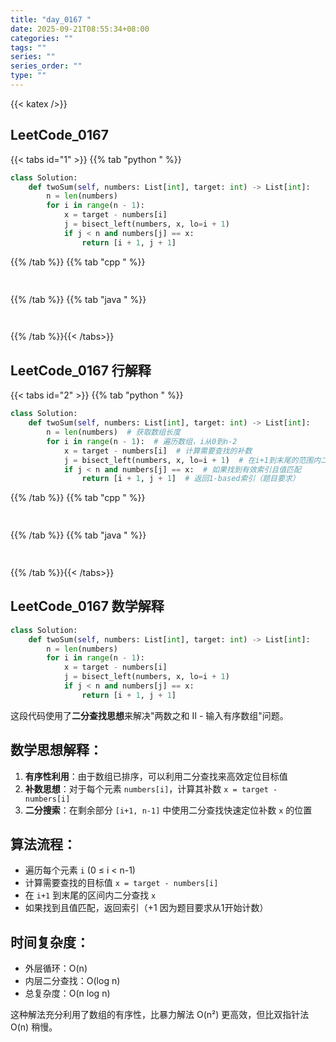 ```yaml
---
title: "day_0167 "
date: 2025-09-21T08:55:34+08:00
categories: ""
tags: ""
series: ""
series_order: ""
type: ""
---
```


{{< katex />}}


## LeetCode_0167 

{{< tabs id="1" >}}
{{% tab "python " %}}

```python 
class Solution:
    def twoSum(self, numbers: List[int], target: int) -> List[int]:
        n = len(numbers)
        for i in range(n - 1):
            x = target - numbers[i]
            j = bisect_left(numbers, x, lo=i + 1)
            if j < n and numbers[j] == x:
                return [i + 1, j + 1] 
```

{{% /tab %}}
{{% tab "cpp " %}}

```cpp 
 
```

{{% /tab %}}
{{% tab "java " %}}

```java 
 
```

{{% /tab %}}{{< /tabs>}}

## LeetCode_0167  行解释

{{< tabs id="2" >}}
{{% tab "python " %}}

```python 
class Solution:
    def twoSum(self, numbers: List[int], target: int) -> List[int]:
        n = len(numbers)  # 获取数组长度
        for i in range(n - 1):  # 遍历数组，i从0到n-2
            x = target - numbers[i]  # 计算需要查找的补数
            j = bisect_left(numbers, x, lo=i + 1)  # 在i+1到末尾的范围内二分查找补数x
            if j < n and numbers[j] == x:  # 如果找到有效索引且值匹配
                return [i + 1, j + 1]  # 返回1-based索引（题目要求）
```

{{% /tab %}}
{{% tab "cpp " %}}

```cpp 
 
```

{{% /tab %}}
{{% tab "java " %}}

```java 
 
```

{{% /tab %}}{{< /tabs>}}

## LeetCode_0167  数学解释

```python 
class Solution:
    def twoSum(self, numbers: List[int], target: int) -> List[int]:
        n = len(numbers)
        for i in range(n - 1):
            x = target - numbers[i]
            j = bisect_left(numbers, x, lo=i + 1)
            if j < n and numbers[j] == x:
                return [i + 1, j + 1] 
```


这段代码使用了**二分查找思想**来解决"两数之和 II - 输入有序数组"问题。

## 数学思想解释：

1. **有序性利用**：由于数组已排序，可以利用二分查找来高效定位目标值
2. **补数思想**：对于每个元素 `numbers[i]`，计算其补数 `x = target - numbers[i]`
3. **二分搜索**：在剩余部分 `[i+1, n-1]` 中使用二分查找快速定位补数 `x` 的位置

## 算法流程：
- 遍历每个元素 `i` (0 ≤ i < n-1)
- 计算需要查找的目标值 `x = target - numbers[i]`
- 在 `i+1` 到末尾的区间内二分查找 `x`
- 如果找到且值匹配，返回索引（+1 因为题目要求从1开始计数）

## 时间复杂度：
- 外层循环：O(n)
- 内层二分查找：O(log n)
- 总复杂度：O(n log n)

这种解法充分利用了数组的有序性，比暴力解法 O(n²) 更高效，但比双指针法 O(n) 稍慢。

